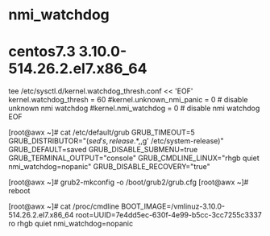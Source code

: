 
# nmi_watchdog
# centos7.3 3.10.0-514.26.2.el7.x86_64


tee /etc/sysctl.d/kernel.watchdog_thresh.conf << 'EOF'
kernel.watchdog_thresh = 60
#kernel.unknown_nmi_panic = 0  # disable unknown nmi watchdog
#kernel.nmi_watchdog = 0            # disable nmi watchdog
EOF


[root@awx ~]# cat /etc/default/grub
GRUB_TIMEOUT=5
GRUB_DISTRIBUTOR="$(sed 's, release .*$,,g' /etc/system-release)"
GRUB_DEFAULT=saved
GRUB_DISABLE_SUBMENU=true
GRUB_TERMINAL_OUTPUT="console"
GRUB_CMDLINE_LINUX="rhgb quiet nmi_watchdog=nopanic"
GRUB_DISABLE_RECOVERY="true"

[root@awx ~]# grub2-mkconfig -o /boot/grub2/grub.cfg
[root@awx ~]# reboot

[root@awx ~]# cat /proc/cmdline
BOOT_IMAGE=/vmlinuz-3.10.0-514.26.2.el7.x86_64 root=UUID=7e4dd5ec-630f-4e99-b5cc-3cc7255c3337 ro rhgb quiet nmi_watchdog=nopanic
